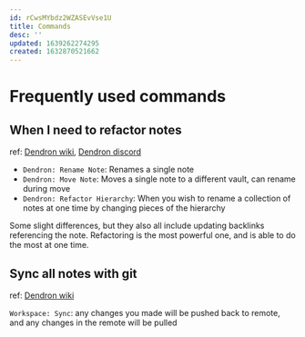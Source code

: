 ```yaml
---
id: rCwsMYbdz2WZASEvVse1U
title: Commands
desc: ''
updated: 1639262274295
created: 1632870521662
---
```

# Frequently used commands

## When I need to refactor notes
ref: [Dendron wiki](https://wiki.dendron.so/notes/0fFWWockAV3L7mMMJOyGF/), [Dendron discord](https://discord.com/channels/717965437182410783/735365126227493004/919354849668251688)

- `Dendron: Rename Note`: Renames a single note
- `Dendron: Move Note`: Moves a single note to a different vault, can rename during move
- `Dendron: Refactor Hierarchy`: When you wish to rename a collection of notes at one time by changing pieces of the hierarchy

Some slight differences, but they also all include updating backlinks referencing the note. Refactoring is the most powerful one, and is able to do the most at one time.

## Sync all notes with git
ref: [Dendron wiki](https://wiki.dendron.so/notes/c4cf5519-f7c2-4a23-b93b-1c9a02880f6b/#workspace-sync)

`Workspace: Sync`: any changes you made will be pushed back to remote, and any changes in the remote will be pulled